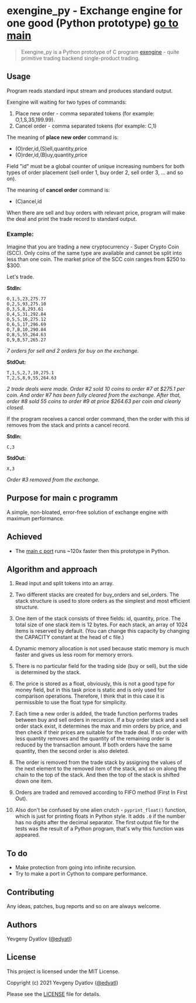 # exengine_py - Exchange engine for one good (Python prototype) [go to main](https://github.com/edyatl/exengine)


> Exengine_py is a Python prototype of C program [exengine](https://github.com/edyatl/exengine) - quite primitive trading backend single-product trading.


## Usage 

Program reads standard input stream and produces standard output.

Exengine will waiting for two types of commands:

1. Place new order - comma separated tokens (for example: O,1,S,35,199.99).
2. Cancel order - comma separated tokens (for example: C,1)

The meaning of **place new order** command is:

* (O)rder,id,(S)ell,quantity,price
* (O)rder,id,(B)uy,quantity,price

Field "id" must be a global counter of unique increasing numbers for both types of order placement (sell order 1, buy order 2, sell order 3, ... and so on).

The meaning of **cancel order** command is:

* (C)ancel,id

When there are sell and buy orders with relevant price, program will make the deal and print the trade record to standard output.


### Example:

Imagine that you are trading a new cryptocurrency - Super Crypto Coin (SCC). Only coins of the same type are available and cannot be split into less than one coin.
The market price of the SCC coin ranges from $250 to $300.

Let's trade.

**StdIn:**


    O,1,S,23,275.77
    O,2,S,93,275.10
    O,3,S,8,293.61
    O,4,S,31,292.84
    O,5,S,16,275.12
    O,6,S,17,296.69
    O,7,B,10,290.84
    O,8,S,55,264.63
    O,9,B,57,265.27

*7 orders for sell and 2 orders for buy on the exchange.*

**StdOut:**


    T,1,S,2,7,10,275.1
    T,2,S,8,9,55,264.63

*2 trade deals were made. Order #2 sold 10 coins to order #7 at $275.1 per coin. And order #7 has been fully cleared from the exchange. After that, order #8 sold 55 coins to order #9  at price $264.63 per coin and clearly closed.*

If the program receives a cancel order command, then the order with this id removes from the stack and prints a cancel record.


**StdIn:**


    C,3


**StdOut:**


    X,3

*Order #3 removed from the exchange.*


## Purpose for main c programm

A simple, non-bloated, error-free solution of exchange engine with maximum performance.


## Achieved

- The [main c port](https://github.com/edyatl/exengine) runs ~120x faster then this prototype in Python.


## Algorithm and approach


1. Read input and split tokens into an array.  
 
2. Two different stacks are created for buy_orders and sel_orders. The stack structure is used to store orders as the simplest and most efficient structure.

3. One item of the stack consists of three fields: id, quantity, price. The total size of one stack item is 12 bytes. For each stack, an array of 1024 items is reserved by default. (You can change this capacity by changing the CAPACITY constant at the head of c file.) 

4. Dynamic memory allocation is not used because static memory is much faster and gives us less room for memory errors. 

5. There is no particular field for the trading side (buy or sell), but the side is determined by the stack. 

6. The price is stored as a float, obviously, this is not a good type for money field, but in this task price is static and is only used  for comparison operations. Therefore, I think that in this case it is permissible to use the float type for simplicity.

7. Each time a new order is added, the trade function performs trades between buy and sell orders in recursion. If a buy order stack and a sell order stack exist, it determines the max and min orders by price, and then check if  their prices are suitable for the trade deal. If so order with less quantity removes and the quantity of the remaining order is reduced by the transaction amount. If both orders have the same quantity, then the second order is also deleted.

8. The order is removed from the trade stack by assigning the values of the next element to the removed item of the stack, and so on along the chain to the top of the stack. And then the top of the stack is shifted down one item.

9. Orders are traded and removed according to FIFO method (First In First Out).

10. Also don't be confused by one alien crutch - `pyprint_float()` function, which is just for printing floats in Python style. It adds `.0` if the number has no digits after the decimal separator. The first output file for the tests was the result of a Python program, that's why this function was appeared. 


## To do

- Make protection from going into infinite recursion.
- Try to make a port in Cython  to compare performance.


## Contributing

Any ideas, patches, bug reports and so on are always welcome.


## Authors


Yevgeny Dyatlov ([@edyatl](https://github.com/edyatl))


## License


This project is licensed under the MIT License.

Copyright (c) 2021 Yevgeny Dyatlov ([@edyatl](https://github.com/edyatl))

Please see the [LICENSE](https://github.com/edyatl/exengine/blob/master/LICENSE) file for details.
